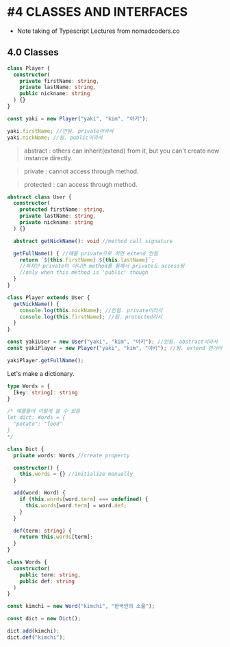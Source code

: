 # #4 CLASSES AND INTERFACES

* Note taking of Typescript Lectures from nomadcoders.co

## 4.0 Classes
```typescript
class Player {
  constructor(
    private firstName: string,
    private lastName: string,
    public nickname: string
  ) {}
}

const yaki = new Player("yaki", "kim", "야키");

yaki.firstName; //안됨. private이라서
yaki.nickName; //됨. public이라서
```

> abstract : others can inherit(extend) from it, but you can't create new instance directly.

> private : cannot access through method.

> protected : can access through method.
```typescript
abstract class User {
  constructor(
    protected firstName: string,
    private lastName: string,
    private nickname: string
  ) {}

  abstract getNickName(): void //method call signature

  getFullName() { //얘를 private으로 하면 extend 안됨
    return `${this.firstName} ${this.lastName}`;
    //하지만 private이 아니면 method를 통해서 private도 access됨
    //only when this method is 'public' though
  }
} 

class Player extends User {
  getNickName() {
    console.log(this.nickName); //안됨. private이라서
    console.log(this.firstName); //됨. protected라서
  }
}

const yakiUser = new User("yaki", "kim", "야키"); //안됨. abstract이라서
const yakiPlayer = new Player("yaki", "kim", "야키"); //됨. extend 한거라서

yakiPlayer.getFullName();
```

Let's make a dictionary.
```typescript
type Words = {
  [key: string]: string
}

/* 예를들어 이렇게 쓸 수 있음
let dict: Words = {
  "potato": "food"
}
*/

class Dict {
  private words: Words //create property

  constructor() {
    this.words = {} //initialize manually
  }

  add(word: Word) {
    if (this.words[word.term] === undefined) {
      this.words[word.term] = word.def;
    }
  }

  def(term: string) {
    return this.words[term];
  }
}

class Words {
  constructor(
    public term: string,
    public def: string
  )
}

const kimchi = new Word("kimchi", "한국인의 소울");

const dict = new Dict();

dict.add(kimchi);
dict.def("kimchi");
```

